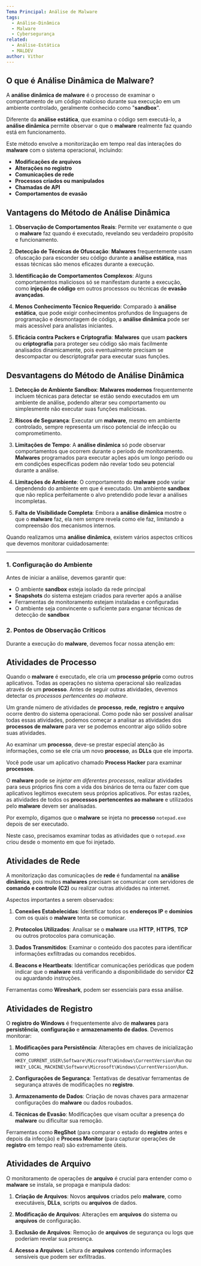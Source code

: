 ```yaml
---
Tema Principal: Análise de Malware
tags:
  - Análise-Dinâmica
  - Malware
  - Cybersegurança
related:
  - Análise-Estática
  - MALDEV
author: Vithor
---
```


## O que é Análise Dinâmica de Malware?
A **análise dinâmica de malware** é o processo de examinar o comportamento de um código malicioso durante sua execução em um ambiente controlado, geralmente conhecido como "**sandbox**".

Diferente da **análise estática**, que examina o código sem executá-lo, a **análise dinâmica** permite observar o que o **malware** realmente faz quando está em funcionamento.

Este método envolve a monitorização em tempo real das interações do **malware** com o sistema operacional, incluindo:
- **Modificações de arquivos**
- **Alterações no registro**
- **Comunicações de rede**
- **Processos criados ou manipulados**
- **Chamadas de API**
- **Comportamentos de evasão**
## **Vantagens do Método de Análise Dinâmica**

1. **Observação de Comportamentos Reais**: Permite ver exatamente o que o **malware** faz quando é executado, revelando seu verdadeiro propósito e funcionamento.

2. **Detecção de Técnicas de Ofuscação**: **Malwares** frequentemente usam ofuscação para esconder seu código durante a **análise estática**, mas essas técnicas são menos eficazes durante a execução.

3. **Identificação de Comportamentos Complexos**: Alguns comportamentos maliciosos só se manifestam durante a execução, como **injeção de código** em outros processos ou técnicas de **evasão avançadas**.

4. **Menos Conhecimento Técnico Requerido**: Comparado à **análise estática**, que pode exigir conhecimentos profundos de linguagens de programação e desmontagem de código, a **análise dinâmica** pode ser mais acessível para analistas iniciantes.

5. **Eficácia contra Packers e Criptografia**: **Malwares** que usam **packers** ou **criptografia** para proteger seu código são mais facilmente analisados dinamicamente, pois eventualmente precisam se descompactar ou descriptografar para executar suas funções.

## **Desvantagens do Método de Análise Dinâmica**

1. **Detecção de Ambiente Sandbox**: **Malwares modernos** frequentemente incluem técnicas para detectar se estão sendo executados em um ambiente de análise, podendo alterar seu comportamento ou simplesmente não executar suas funções maliciosas.

2. **Riscos de Segurança**: Executar um **malware**, mesmo em ambiente controlado, sempre representa um risco potencial de infecção ou comprometimento.

3. **Limitações de Tempo**: A **análise dinâmica** só pode observar comportamentos que ocorrem durante o período de monitoramento. **Malwares** programados para executar ações após um longo período ou em condições específicas podem não revelar todo seu potencial durante a análise.

4. **Limitações de Ambiente**: O comportamento do **malware** pode variar dependendo do ambiente em que é executado. Um ambiente **sandbox** que não replica perfeitamente o alvo pretendido pode levar a análises incompletas.

5. **Falta de Visibilidade Completa**: Embora a **análise dinâmica** mostre o que o **malware** faz, ela nem sempre revela como ele faz, limitando a compreensão dos mecanismos internos.

Quando realizamos uma **análise dinâmica**, existem vários aspectos críticos que devemos monitorar cuidadosamente:

---
### 1. Configuração do Ambiente

Antes de iniciar a análise, devemos garantir que:
- O ambiente **sandbox** esteja isolado da rede principal
- **Snapshots** do sistema estejam criados para reverter após a análise
- Ferramentas de monitoramento estejam instaladas e configuradas
- O ambiente seja convincente o suficiente para enganar técnicas de detecção de **sandbox**
### 2. Pontos de Observação Críticos

Durante a execução do **malware**, devemos focar nossa atenção em:
## **Atividades de Processo**

Quando o **malware** é executado, ele cria um **processo próprio** como outros aplicativos. Todas as operações no sistema operacional são realizadas através de um **processo**. Antes de seguir outras atividades, devemos detectar os *processos pertencentes ao malware*.

Um grande número de atividades de **processo**, **rede**, **registro** e **arquivo** ocorre dentro do sistema operacional. Como pode não ser possível analisar todas essas atividades, podemos começar a analisar as atividades dos **processos de malware** para ver se podemos encontrar algo sólido sobre suas atividades.

Ao examinar um **processo**, deve-se prestar especial atenção às informações, como se ele cria um novo **processo**, as **DLLs** que ele importa.

Você pode usar um aplicativo chamado **Process Hacker** para examinar **processos**.

O **malware** pode se *injetar em diferentes processos*, realizar atividades para seus próprios fins com a vida dos binários de terra ou fazer com que aplicativos legítimos executem seus próprios aplicativos. Por estas razões, as atividades de todos os **processos pertencentes ao malware** e utilizados pelo **malware** devem ser analisadas.

Por exemplo, digamos que o **malware** se injeta no **processo** ``notepad.exe`` depois de ser executado.

Neste caso, precisamos examinar todas as atividades que o ``notepad.exe`` criou desde o momento em que foi injetado.
## **Atividades de Rede**

A monitorização das comunicações de **rede** é fundamental na **análise dinâmica**, pois muitos **malwares** precisam se comunicar com servidores de **comando e controle (C2)** ou realizar outras atividades na internet.

Aspectos importantes a serem observados:

1. **Conexões Estabelecidas**: Identificar todos os **endereços IP** e **domínios** com os quais o **malware** tenta se comunicar.

2. **Protocolos Utilizados**: Analisar se o **malware** usa **HTTP**, **HTTPS**, **TCP** ou outros protocolos para comunicação.

3. **Dados Transmitidos**: Examinar o conteúdo dos pacotes para identificar informações exfiltradas ou comandos recebidos.

4. **Beacons e Heartbeats**: Identificar comunicações periódicas que podem indicar que o **malware** está verificando a disponibilidade do servidor **C2** ou aguardando instruções.

Ferramentas como **Wireshark**, podem ser essenciais para essa análise.
## **Atividades de Registro**
O **registro do Windows** é frequentemente alvo de **malwares** para **persistência**, **configuração** e **armazenamento de dados**. Devemos monitorar:

1. **Modificações para Persistência**: Alterações em chaves de inicialização como `HKEY_CURRENT_USER\Software\Microsoft\Windows\CurrentVersion\Run` ou `HKEY_LOCAL_MACHINE\Software\Microsoft\Windows\CurrentVersion\Run`.

2. **Configurações de Segurança**: Tentativas de desativar ferramentas de segurança através de modificações no **registro**.

3. **Armazenamento de Dados**: Criação de novas chaves para armazenar configurações do **malware** ou dados roubados.

4. **Técnicas de Evasão**: Modificações que visam ocultar a presença do **malware** ou dificultar sua remoção.

Ferramentas como **RegShot** (para comparar o estado do **registro** antes e depois da infecção) e **Process Monitor** (para capturar operações de **registro** em tempo real) são extremamente úteis.
## **Atividades de Arquivo**

O monitoramento de operações de **arquivo** é crucial para entender como o **malware** se instala, se propaga e manipula dados:

1. **Criação de Arquivos**: Novos **arquivos** criados pelo **malware**, como executáveis, **DLLs**, scripts ou **arquivos** de dados.

2. **Modificação de Arquivos**: Alterações em **arquivos** do sistema ou **arquivos** de configuração.

3. **Exclusão de Arquivos**: Remoção de **arquivos** de segurança ou logs que poderiam revelar sua presença.

4. **Acesso a Arquivos**: Leitura de **arquivos** contendo informações sensíveis que podem ser exfiltradas.